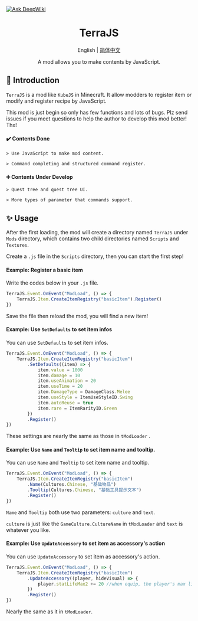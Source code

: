[![Ask DeepWiki](https://deepwiki.com/badge.svg)](https://deepwiki.com/DD-Mantodea/TerraJS)

<h1 align="center">TerraJS</h1>

<div align="center">

English | [简体中文](README.md)
    
A mod allows you to make contents by JavaScript.

</div>

## 📖 Introduction
`TerraJS` is a mod like `KubeJS` in Minecraft. It allow modders to register item or modify and register recipe by JavaScript.

This mod is just begin so only has few functions and lots of bugs. Plz send issues if you meet questions to help the author to develop this mod better! Thx!

#### ✔️ Contents Done

`> Use JavaScript to make mod content.`

`> Command completing and structured command register.`

#### ➕ Contents Under Develop

`> Quest tree and quest tree UI.`

`> More types of parameter that commands support.`

## ✨ Usage

After the first loading, the mod will create a directory named `TerraJS` under `Mods` directory, which contains two child directories named `Scripts` and `Textures`.

Create a  `.js` file in the `Scripts` directory, then you can start the first step!

#### Example: Register a basic item

Write the codes below in your `.js` file.

```javascript
TerraJS.Event.OnEvent("ModLoad", () => {
    TerraJS.Item.CreateItemRegistry("basicItem").Register()
})
```

Save the file then reload the mod, you will find a new item!

#### Example: Use `SetDefaults` to set item infos

You can use `SetDefaults` to set item infos.

```javascript
TerraJS.Event.OnEvent("ModLoad", () => {
    TerraJS.Item.CreateItemRegistry("basicItem")
        .SetDefaults((item) => {
            item.value = 1000                       
            item.damage = 10
            item.useAnimation = 20
            item.useTime = 20
            item.DamageType = DamageClass.Melee
            item.useStyle = ItemUseStyleID.Swing
            item.autoReuse = true
            item.rare = ItemRarityID.Green
        })
        .Register()
})
```

These settings are nearly the same as those in  `tModLoader` .

#### Example: Use `Name` and `Tooltip` to set item name and tooltip.

You can use `Name` and `Tooltip` to set item name and tooltip.

```javascript
TerraJS.Event.OnEvent("ModLoad", () => {
    TerraJS.Item.CreateItemRegistry("basicItem")
        .Name(Cultures.Chinese, "基础物品")
        .Tooltip(Cultures.Chinese, "基础工具提示文本")
        .Register()
})
```

`Name` and `Tooltip` both use two parameters: `culture` and `text`.

`culture` is just like the `GameCulture.CultureName` in `tModLoader` and `text` is whatever you like.

#### Example: Use `UpdateAccessory` to set item as accessory's action

You can use `UpdateAccessory` to set item as accessory's action.

```javascript
TerraJS.Event.OnEvent("ModLoad", () => {
    TerraJS.Item.CreateItemRegistry("basicItem")
        .UpdateAccessory((player, hideVisual) => {
            player.statLifeMax2 += 20 //when equip, the player's max life will improve by 20
        })
        .Register()
})
```

Nearly the same as it in `tModLoader`.